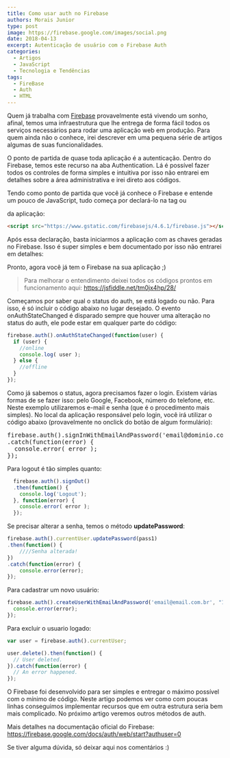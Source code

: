 ```yaml
---
title: Como usar auth no Firebase
authors: Morais Junior
type: post
image: https://firebase.google.com/images/social.png
date: 2018-04-13
excerpt: Autenticação de usuário com o Firebase Auth
categories:
  - Artigos
  - JavaScript
  - Tecnologia e Tendências
tags:
  - FireBase
  - Auth
  - HTML
---
```


Quem já trabalha com [Firebase](https://firebase.google.com/ "Firebase") provavelmente está vivendo um sonho, afinal, temos uma infraestrutura que lhe entrega de forma fácil todos os serviços necessários para rodar uma aplicação web em produção. Para quem ainda não o conhece, irei descrever em uma pequena série de artigos algumas de suas funcionalidades. 

O ponto de partida de quase toda aplicação é a autenticação. Dentro do Firebase, temos este recurso na aba Authentication. Lá é possível fazer todos os controles de forma simples e intuitiva por isso não entrarei em detalhes sobre a área administrativa e irei direto aos códigos.

Tendo como ponto de partida que você já conhece o Firebase e entende um pouco de JavaScript, tudo começa por declará-lo na tag <head> ou<footer>da aplicação:

```html
<script src="https://www.gstatic.com/firebasejs/4.6.1/firebase.js"></script>
```

Após essa declaração, basta iniciarmos a aplicação com as chaves geradas no Firebase. Isso é super simples e bem documentado por isso não entrarei em detalhes:

Pronto, agora você já tem o Firebase na sua aplicação ;)

> Para melhorar o entendimento deixei todos os códigos prontos em funcionamento aqui: https://jsfiddle.net/tm0jx4hp/28/

Começamos por saber qual o status do auth, se está logado ou não. Para isso, é só incluir o código abaixo no lugar desejado. O evento onAuthStateChanged é disparado sempre que houver uma alteração no status do auth, ele pode estar em qualquer parte do código:
```javascript
firebase.auth().onAuthStateChanged(function(user) {
  if (user) {
    //online
    console.log( user );
  } else {
    //offline
  }
});
```


Como já sabemos o status, agora precisamos fazer o login. Existem várias formas de se fazer isso: pelo Google, Facebook, número do telefone, etc. Neste exemplo utilizaremos e-mail e senha (que é o procedimento mais simples). No local da aplicação responsável pelo login, você irá utilizar o código abaixo (provavelmente no onclick do botão de algum formulário):
<pre class="lang-javascrip">
firebase.auth().signInWithEmailAndPassword('email@dominio.com.br', 'senha')
.catch(function(error) {
  console.error( error );
});
</pre>

Para logout é tão simples quanto:

```javascript
  firebase.auth().signOut()
  .then(function() {
    console.log('Logout');
  }, function(error) {
    console.error( error );
  });
```

Se precisar alterar a senha, temos o método **updatePassword**:

```javascript
firebase.auth().currentUser.updatePassword(pass1)
.then(function() {
	////Senha alterada!
})
.catch(function(error) {
	console.error(error);
});  
```

Para cadastrar um novo usuário:

```javascript
firebase.auth().createUserWithEmailAndPassword('email@email.com.br', "123mudar").catch(function(error) {
  console.error(error);
});
```

Para excluir o usuario logado:

```javascript
var user = firebase.auth().currentUser;

user.delete().then(function() {
  // User deleted.
}).catch(function(error) {
  // An error happened.
});
```

O Firebase foi desenvolvido para ser simples e entregar o máximo possível com o mínimo de código. Neste artigo podemos ver como com poucas linhas conseguimos implementar recursos que em outra estrutura seria bem mais complicado. No próximo artigo veremos outros métodos de auth.  

Mais detalhes na documentação oficial do Firebase:
https://firebase.google.com/docs/auth/web/start?authuser=0

Se tiver alguma dúvida, só deixar aqui nos comentários :)
